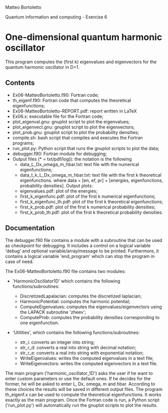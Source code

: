 Matteo Bortoletto

Quantum information and computing - Exercise 6

# One-dimensional quantum harmonic oscillator

This program computes the (first k) eigenvalues and eigenvectors for the quantum harmonic oscillator in D=1.  

## Contents
- Ex06-MatteoBortoletto.f90: Fortran code;
- th_eigenf.f90: Fortran code that computes the theoretical eigenfunctions;
- Ex06-MatteoBortoletto-REPORT.pdf: report written in LaTeX
- Ex06.x: executable file for the Fortran code;
- plot_eigenval.gnu: gnuplot script to plot the eigenvalues;
- plot_eigenvect.gnu: gnuplot script to plot the eigenvectors;
- plot_prob.gnu: gnuplot script to plot the probability densities;
- compile.sh: bash script that compiles and executes the Fortran programs;
- run_plot.py: Python script that runs the gnuplot scripts to plot the data;
- debugger.f90: Fortran module for debugging;
- Output files (* = txt/pdf/log)): the notation is the following
    - data_L_Dx_omega_m_hbar.txt: text file with the numerical eigenfunctions;
    - data_t_k_L_Dx_omega_m_hbar.txt: text file with the first k theoretical eigenfunctions.
  where data = [en, ef, pr] = [energies, eigenfunctions, probability densities].
  Output plots:
  - eigenvalues.pdf: plot of the energies;
  - first_k_eigenfunc.pdf: plot of the first k numerical eigenfunctions;
  - first_k_eigenfunc_th.pdf: plot of the first k theoretical eigenfunctions;
  - first_k_prob.pdf: plot of the first k numerical probability densities;
  - first_k_prob_th.pdf: plot of the first k theoretical probability densities.

## Documentation
The debugger.f90 file contains a module with a subroutine that can be used as checkpoint for debugging. It includes a control on a logical variable 'debug' and optional variable/array/message to be printed. Furthermore, it contains a logical variable 'end_program' which can stop the program in case of need. 

The Ex06-MatteoBortoletto.f90 file contains two modules: 
- 'HarmonicOscillator1D' which contains the following functions/subroutines:
    - DiscretizedLapalacian: computes the discretized laplacian;
    - HarmonicPotential: computes the harmonic potential;
    - ComputeEigenvalues: computes the eigenvalues/eigenvectors using the LAPACK subroutine 'zheev';
    - ComputeProb: computes the probability densities corresponding to one eigenfunction.

- 'Utilities', which contains the following functions/subroutines:
    - str_i: converts an integer into string;
    - str_r_d: converts a real into string with decimal notation;
    - str_r_e: converts a real into string with exponential notation;
    - WriteEigenvalues: writes the computed eigenvalues in a text file;
    - WriteEigenvectors: writes the computed eigenvectors in a text file.

The main program ('harmonic_oscillator_1D') asks the user if he want to enter custom parameters or use the default ones. If he decides for the former, he will be asked to enter L, Dx, omega, m and hbar. According to these choices the results will be saved in different output files. 
The program th_eigenf.x can be used to compute the theoretical eigenfunctions. It works exactly as the main program.
Once the Fortran code is run, a Python script ('run_plot.py') will automatically run the gnuplot scripts to plot the results.